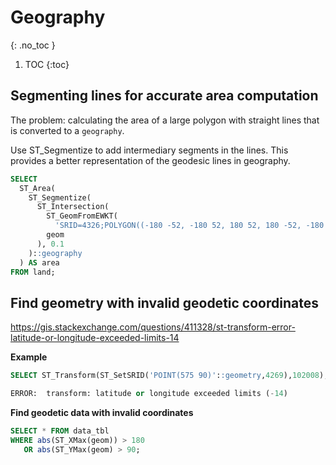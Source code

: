 # Geography
{: .no_toc }

1. TOC
{:toc}

## Segmenting lines for accurate area computation

The problem: calculating the area of a large polygon with straight lines that is converted to a `geography`.

Use ST_Segmentize to add intermediary segments in the lines.  This provides a better representation of the geodesic lines in geography.

```sql
SELECT
  ST_Area(
    ST_Segmentize(
      ST_Intersection(
        ST_GeomFromEWKT(
          'SRID=4326;POLYGON((-180 -52, -180 52, 180 52, 180 -52, -180 -52))'),
        geom
      ), 0.1
    )::geography
  ) AS area
FROM land;
```

## Find geometry with invalid geodetic coordinates
<https://gis.stackexchange.com/questions/411328/st-transform-error-latitude-or-longitude-exceeded-limits-14>

**Example**
```sql
SELECT ST_Transform(ST_SetSRID('POINT(575 90)'::geometry,4269),102008);

ERROR:  transform: latitude or longitude exceeded limits (-14)
```

**Find geodetic data with invalid coordinates** 
```sql
SELECT * FROM data_tbl
WHERE abs(ST_XMax(geom)) > 180 
   OR abs(ST_YMax(geom) > 90;
